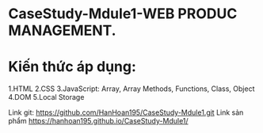 # CaseStudy-Mdule1-WEB PRODUC MANAGEMENT.
# Kiến thức áp dụng:
  1.HTML 
  2.CSS 
  3.JavaScript: Array, Array Methods, Functions, Class, Object 
  4.DOM 
  5.Local Storage

Link git:
https://github.com/HanHoan195/CaseStudy-Mdule1.git
Link sản phẩm
https://hanhoan195.github.io/CaseStudy-Mdule1/
